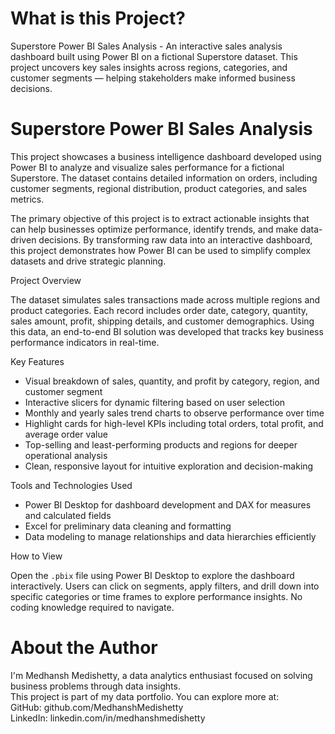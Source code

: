 # What is this Project?
Superstore Power BI Sales Analysis - An interactive sales analysis dashboard built using Power BI on a fictional Superstore dataset. This project uncovers key sales insights across regions, categories, and customer segments — helping stakeholders make informed business decisions.

# Superstore Power BI Sales Analysis

This project showcases a business intelligence dashboard developed using Power BI to analyze and visualize sales performance for a fictional Superstore. The dataset contains detailed information on orders, including customer segments, regional distribution, product categories, and sales metrics.

The primary objective of this project is to extract actionable insights that can help businesses optimize performance, identify trends, and make data-driven decisions. By transforming raw data into an interactive dashboard, this project demonstrates how Power BI can be used to simplify complex datasets and drive strategic planning.

Project Overview

The dataset simulates sales transactions made across multiple regions and product categories. Each record includes order date, category, quantity, sales amount, profit, shipping details, and customer demographics. Using this data, an end-to-end BI solution was developed that tracks key business performance indicators in real-time.

Key Features

* Visual breakdown of sales, quantity, and profit by category, region, and customer segment
* Interactive slicers for dynamic filtering based on user selection
* Monthly and yearly sales trend charts to observe performance over time
* Highlight cards for high-level KPIs including total orders, total profit, and average order value
* Top-selling and least-performing products and regions for deeper operational analysis
* Clean, responsive layout for intuitive exploration and decision-making

Tools and Technologies Used

* Power BI Desktop for dashboard development and DAX for measures and calculated fields
* Excel for preliminary data cleaning and formatting
* Data modeling to manage relationships and data hierarchies efficiently

How to View

Open the `.pbix` file using Power BI Desktop to explore the dashboard interactively. Users can click on segments, apply filters, and drill down into specific categories or time frames to explore performance insights. No coding knowledge required to navigate.

# About the Author

I'm Medhansh Medishetty, a data analytics enthusiast focused on solving business problems through data insights.  
This project is part of my data portfolio. You can explore more at:  
GitHub: github.com/MedhanshMedishetty  
LinkedIn: linkedin.com/in/medhanshmedishetty

